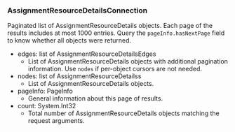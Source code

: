 ### AssignmentResourceDetailsConnection
Paginated list of AssignmentResourceDetails objects. Each page of the results includes at most 1000 entries. Query the `pageInfo.hasNextPage` field to know whether all objects were returned.

- edges: list of AssignmentResourceDetailsEdges
  - List of AssignmentResourceDetails objects with additional pagination information. Use `nodes` if per-object cursors are not needed.
- nodes: list of AssignmentResourceDetailss
  - List of AssignmentResourceDetails objects.
- pageInfo: PageInfo
  - General information about this page of results.
- count: System.Int32
  - Total number of AssignmentResourceDetails objects matching the request arguments.
